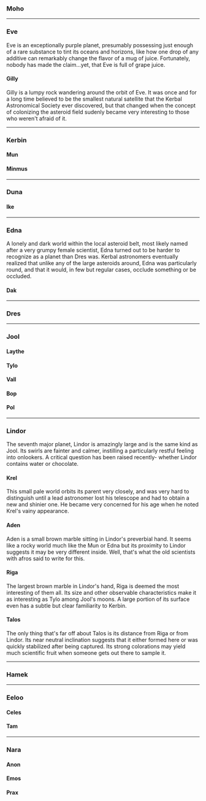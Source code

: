 ### Moho
----
### Eve
Eve is an exceptionally purple planet, presumably possessing just enough of a rare substance to tint its oceans and horizons, like how one drop of any additive can remarkably change the flavor of a mug of juice. Fortunately, nobody has made the claim...yet, that Eve is full of grape juice.
#### Gilly
Gilly is a lumpy rock wandering around the orbit of Eve. It was once and for a long time believed to be the smallest natural satellite that the Kerbal Astronomical Society ever discovered, but that changed when the concept of colonizing the asteroid field sudenly became very interesting to those who weren't afraid of it.

----
### Kerbin
#### Mun
#### Minmus

----
### Duna
#### Ike

----
### Edna
A lonely and dark world within the local asteroid belt, most likely named after a very grumpy female scientist, Edna turned out to be harder to recognize as a planet than Dres was. Kerbal astronomers eventually realized that unlike any of the large asteroids around, Edna was particularly round, and that it would, in few but regular cases, occlude something or be occluded.

#### Dak
----
### Dres
----
### Jool
#### Laythe
#### Tylo
#### Vall
#### Bop
#### Pol

----
### Lindor
The seventh major planet, Lindor is amazingly large and is the same kind as Jool. Its swirls are fainter and calmer, instilling a particularly restful feeling into onlookers. A critical question has been raised recently- whether Lindor contains water or chocolate.
#### Krel
This small pale world orbits its parent very closely, and was very hard to distinguish until a lead astronomer lost his telescope and had to obtain a new and shinier one. He became very concerned for his age when he noted Krel's vainy appearance.
#### Aden
Aden is a small brown marble sitting in Lindor's preverbial hand. It seems like a rocky world much like the Mun or Edna but its proximity to Lindor suggests it may be very different inside. Well, that's what the old scientists with afros said to write for this.
#### Riga
The largest brown marble in Lindor's hand, Riga is deemed the most interesting of them all. Its size and other observable characteristics make it as interesting as Tylo among Jool's moons. A large portion of its surface even has a subtle but clear familiarity to Kerbin.
#### Talos
The only thing that's far off about Talos is its distance from Riga or from Lindor. Its near neutral inclination suggests that it either formed here or was quickly stabilized after being captured. Its strong colorations may yield much scientific fruit when someone gets out there to sample it.

----
### Hamek

----
### Eeloo
#### Celes
#### Tam

----
### Nara
#### Anon
#### Emos
#### Prax
